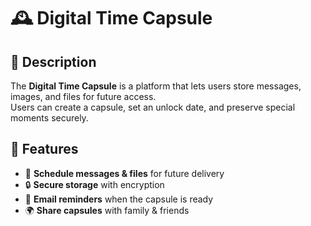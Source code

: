 # 🕰️ Digital Time Capsule

## 📜 Description
The **Digital Time Capsule** is a platform that lets users store messages, images, and files for future access.  
Users can create a capsule, set an unlock date, and preserve special moments securely.

## 🚀 Features
- 📅 **Schedule messages & files** for future delivery  
- 🔒 **Secure storage** with encryption  
- 📩 **Email reminders** when the capsule is ready  
- 🌍 **Share capsules** with family & friends  

